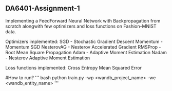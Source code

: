 ## DA6401-Assignment-1
Implementing a FeedForward Neural Network with Backpropagation from scratch alongwith few optimizers and loss functions on Fashion-MNIST data.

Optimizers implemented:
SGD - Stochastic Gradient Descent
Momentum - Momentum SGD
NesterovAG - Nesterov Accelerated Gradient
RMSProp - Root Mean Square Propagation
Adam - Adaptive Moment Estimation
Nadam - Nesterov Adaptive Moment Estimation

Loss functions implemented:
Cross Entropy
Mean Squared Error

#How to run?
''' bash
python train.py -wp <wandb_project_name> -we <wandb_entity_name>
'''

